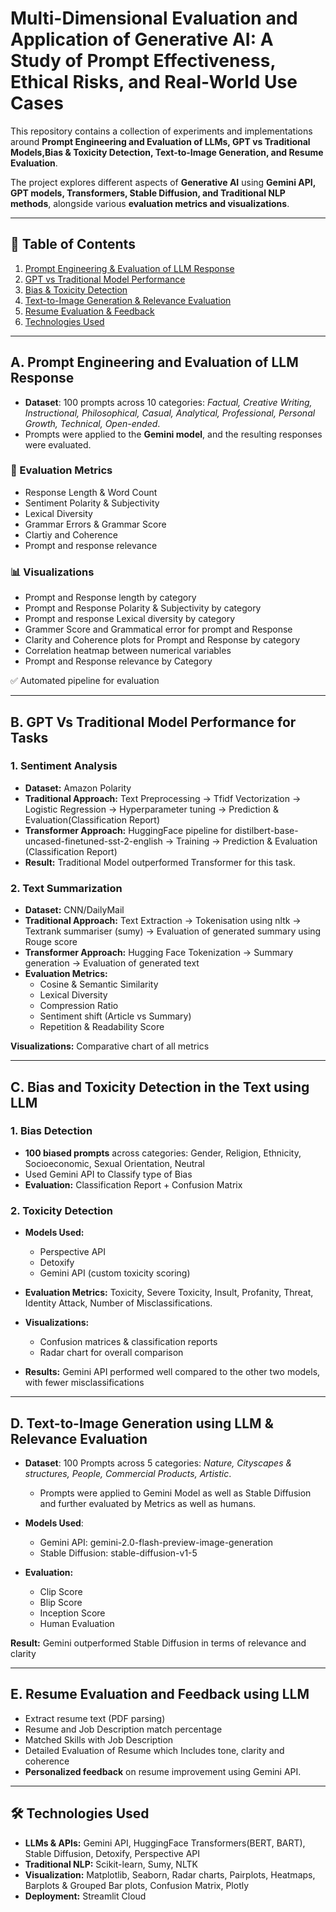 # Multi-Dimensional Evaluation and Application of Generative AI: A Study of Prompt Effectiveness, Ethical Risks, and Real-World Use Cases

This repository contains a collection of experiments and implementations around **Prompt Engineering and Evaluation of LLMs, GPT vs Traditional Models,Bias & Toxicity Detection, Text-to-Image Generation, and Resume Evaluation**.  

The project explores different aspects of **Generative AI** using **Gemini API, GPT models, Transformers, Stable Diffusion, and Traditional NLP methods**, alongside various **evaluation metrics and visualizations**.  

---

## 📑 Table of Contents  
1. [Prompt Engineering & Evaluation of LLM Response](#a-prompt-engineering-and-evaluation-of-llm-response)  
2. [GPT vs Traditional Model Performance](#b-gpt-vs-traditional-model-performance-for-tasks)  
3. [Bias & Toxicity Detection](#c-bias-and-toxicity-detection-in-the-text-using-llm)  
4. [Text-to-Image Generation & Relevance Evaluation](#d-text-to-image-generation-using-llm--relevance-evaluation)  
5. [Resume Evaluation & Feedback](#e-resume-evaluation-and-feedback-using-llm)  
6. [Technologies Used](#technologies-used)  

---

## A. Prompt Engineering and Evaluation of LLM Response  


- **Dataset**: 100 prompts across 10 categories: *Factual, Creative Writing, Instructional, Philosophical, Casual, Analytical, Professional, Personal Growth, Technical, Open-ended*.  
- Prompts were applied to the **Gemini model**, and the resulting responses were evaluated.

### 📝 Evaluation Metrics  
- Response Length & Word Count  
- Sentiment Polarity & Subjectivity  
- Lexical Diversity  
- Grammar Errors & Grammar Score
- Clartiy and Coherence
- Prompt and response relevance

### 📊 Visualizations  
- Prompt and Response length by category  
- Prompt and Response Polarity & Subjectivity by category  
- Prompt and response Lexical diversity by category  
- Grammer Score and Grammatical error for prompt and Response
- Clarity and Coherence plots for Prompt and Response by category
- Correlation heatmap between numerical variables
- Prompt and Response relevance by Category

✅ Automated pipeline for evaluation  

---

## B. GPT Vs Traditional Model Performance for Tasks  

### 1. Sentiment Analysis  
- **Dataset:** Amazon Polarity  
- **Traditional Approach:** Text Preprocessing → Tfidf Vectorization → Logistic Regression → Hyperparameter tuning → Prediction & Evaluation(Classification Report)
- **Transformer Approach:** HuggingFace pipeline for distilbert-base-uncased-finetuned-sst-2-english → Training → Prediction & Evaluation (Classification Report)
- **Result:** Traditional Model outperformed Transformer for this task.  

### 2. Text Summarization  
- **Dataset:** CNN/DailyMail  
- **Traditional Approach:** Text Extraction → Tokenisation using nltk → Textrank summariser (sumy) → Evaluation of generated summary using Rouge score
- **Transformer Approach:** Hugging Face Tokenization → Summary generation -> Evaluation of generated text
- **Evaluation Metrics:**  
  - Cosine & Semantic Similarity  
  - Lexical Diversity  
  - Compression Ratio  
  - Sentiment shift (Article vs Summary)  
  - Repetition & Readability Score  

**Visualizations:** Comparative chart of all metrics  

---

## C. Bias and Toxicity Detection in the Text using LLM  

### 1. Bias Detection  
- **100 biased prompts** across categories: Gender, Religion, Ethnicity, Socioeconomic, Sexual Orientation, Neutral  
- Used Gemini API to Classify type of Bias  
- **Evaluation:** Classification Report + Confusion Matrix  

### 2. Toxicity Detection  
- **Models Used:**  
  - Perspective API  
  - Detoxify  
  - Gemini API (custom toxicity scoring)  

- **Evaluation Metrics:** Toxicity, Severe Toxicity, Insult, Profanity, Threat, Identity Attack, Number of Misclassifications. 
- **Visualizations:**  
  - Confusion matrices & classification reports  
  - Radar chart for overall comparison
- **Results:** Gemini API performed well compared to the other two models, with fewer misclassifications

---

## D. Text-to-Image Generation using LLM & Relevance Evaluation  
- **Dataset**: 100 Prompts across 5 categories: *Nature, Cityscapes & structures, People, Commercial Products, Artistic*.
  - Prompts were applied to Gemini Model as well as Stable Diffusion and further evaluated by Metrics as well as humans.

- **Models Used**:
    - Gemini API: gemini-2.0-flash-preview-image-generation
    - Stable Diffusion: stable-diffusion-v1-5

- **Evaluation:**
    - Clip Score
    - Blip Score
    - Inception Score
    - Human Evaluation

**Result:** Gemini outperformed Stable Diffusion in terms of relevance and clarity 

---

## E. Resume Evaluation and Feedback using LLM  

- Extract resume text (PDF parsing)  
- Resume and Job Description match percentage
- Matched Skills with Job Description
- Detailed Evaluation of Resume which Includes tone, clarity and coherence  
- **Personalized feedback** on resume improvement using Gemini API.  

---

## 🛠️ Technologies Used  

- **LLMs & APIs:** Gemini API, HuggingFace Transformers(BERT, BART), Stable Diffusion, Detoxify, Perspective API
- **Traditional NLP:** Scikit-learn, Sumy, NLTK
- **Visualization:** Matplotlib, Seaborn, Radar charts, Pairplots, Heatmaps, Barplots & Grouped Bar plots, Confusion Matrix, Plotly   
- **Deployment:** Streamlit Cloud

